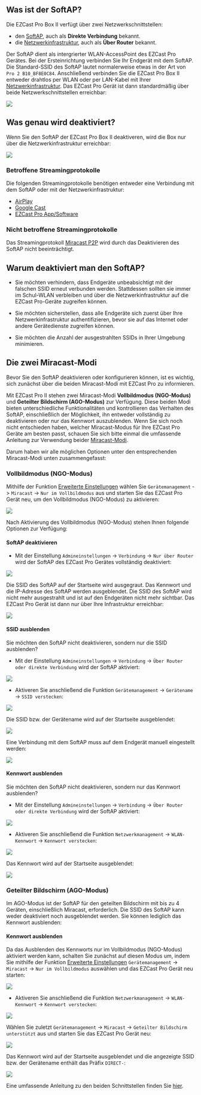 ## Was ist der SoftAP?

Die EZCast Pro Box II verfügt über zwei Netzwerkschnittstellen: 

* den [SoftAP](https://en.wikipedia.org/wiki/SoftAP), auch als **Direkte Verbindung** bekannt.
* die [Netzwerkinfrastruktur](connect.wifi.lan.md), auch als **Über Router** bekannt.

Der SoftAP dient als intergrierter WLAN-AccessPoint des EZCast Pro Gerätes. Bei der Ersteinrichtung verbinden Sie Ihr Endgerät mit dem SoftAP. Die Standard-SSID des SoftAP lautet normalerweise etwas in der Art von `Pro 2 B10_BF8E0C84`. Anschließend verbinden Sie die EZCast Pro Box II entweder drahtlos per WLAN oder per LAN-Kabel mit Ihrer [Netzwerkinfrastruktur](connect.wifi.lan.md). Das EZCast Pro Gerät ist dann standardmäßig über beide Netzwerkschnittstellen erreichbar:

![](/assets/img/softap.enabled.box.png)

## Was genau wird deaktiviert?

Wenn Sie den SoftAP der EZCast Pro Box II deaktiveren, wird die Box nur über die Netzwerkinfrastruktur erreichbar:

![](/assets/img/softap.disabled.box.png)

### Betroffene Streamingprotokolle

Die folgenden Streamingprotokolle benötigen entweder eine Verbindung mit dem SoftAP oder mit der Netzwerkinfrastruktur:

* [AirPlay](airplay.md)
* [Google Cast](googlecast.md)
* [EZCast Pro App/Software](ezcastproapp.md)

### Nicht betroffene Streamingprotokolle

Das Streamingprotokoll [Miracast P2P](miracast.md#p2p-peer-to-peer) wird durch das Deaktivieren des SoftAP nicht beeinträchtigt.

## Warum deaktiviert man den SoftAP?

* Sie möchten verhindern, dass Endgeräte unbeabsichtigt mit der falschen SSID erneut verbunden werden. Stattdessen sollten sie immer im Schul-WLAN verbleiben und über die Netzwerkinfrastruktur auf die EZCast Pro-Geräte zugreifen können.

* Sie möchten sicherstellen, dass alle Endgeräte sich zuerst über Ihre Netzwerkinfrastruktur authentifizieren, bevor sie auf das Internet oder andere Gerätedienste zugreifen können.

* Sie möchten die Anzahl der ausgestrahlten SSIDs in Ihrer Umgebung minimieren.

## Die zwei Miracast-Modi

Bevor Sie den SoftAP deaktivieren oder konfigurieren können, ist es wichtig, sich zunächst über die beiden Miracast-Modi mit EZCast Pro zu informieren.

Mit EZCast Pro II stehen zwei Miracast-Modi **Vollbildmodus (NGO-Modus)** und **Geteilter Bildschirm (AGO-Modus)** zur Verfügung. Diese beiden Modi bieten unterschiedliche Funktionalitäten und kontrollieren das Verhalten des SoftAP, einschließlich der Möglichkeit, ihn entweder vollständig zu deaktivieren oder nur das Kennwort auszublenden. Wenn Sie sich noch nicht entschieden haben, welcher Miracast-Modus für Ihre EZCast Pro Geräte am besten passt, schauen Sie sich bitte einmal die umfassende Anleitung zur Verwendung beider [Miracast-Modi](miracast.md#miracast-modes).

Darum haben wir alle möglichen Optionen unter den entsprechenden Miracast-Modi unten zusammengefasst:

### Vollbildmodus (NGO-Modus)

Mithilfe der Funktion [Erweiterte Einstellungen](adv.settings.md) wählen Sie `Gerätemanagement` -> `Miracast` -> `Nur im Vollbildmodus` aus und starten Sie das EZCast Pro Gerät neu, um den Vollbildmodus (NGO-Modus) zu aktivieren:

![](/assets/img/Miracast.NGO.mode.png)

Nach Aktivierung des Vollbildmodus (NGO-Modus) stehen Ihnen folgende Optionen zur Verfügung:

#### SoftAP deaktivieren

* Mit der Einstellung `Admineinstellungen` -> `Verbindung` -> `Nur über Router` wird der SoftAP des EZCast Pro Gerätes vollständig deaktiviert:

![](/assets/img/connection.only-router.png)

Die SSID des SoftAP auf der Startseite wird ausgegraut. Das Kennwort und die IP-Adresse des SoftAP werden ausgeblendet. Die SSID des SoftAP wird nicht mehr ausgestrahlt und ist auf den Endgeräten nicht mehr sichtbar. Das EZCast Pro Gerät ist dann nur über Ihre Infrastruktur erreichbar:

![](/assets/img/ezcastpro.II.via.Router.only.png)

#### SSID ausblenden

Sie möchten den SoftAP nicht deaktivieren, sondern nur die SSID ausblenden? 

* Mit der Einstellung `Admineinstellungen` -> `Verbindung` -> `Über Router oder direkte Verbindung` wird der SoftAP aktiviert:

![](/assets/img/Connection_EZCastProII.png)

* Aktiveren Sie anschließend die Funktion `Gerätemanagement` -> `Gerätename` -> `SSID verstecken`:

![](/assets/img/hide.ssid.png)

Die SSID bzw. der Gerätename wird auf der Startseite ausgeblendet:

![](/assets/img/ssid.hidden.ngo-mode.png)

Eine Verbindung mit dem SoftAP muss auf dem Endgerät manuell eingestellt werden:

![](/assets/img/connect.hidden.ssid.png)

#### Kennwort ausblenden

Sie möchten den SoftAP nicht deaktivieren, sondern nur das Kennwort ausblenden? 

* Mit der Einstellung `Admineinstellungen` -> `Verbindung` -> `Über Router oder direkte Verbindung` wird der SoftAP aktiviert:

![](/assets/img/Connection_EZCastProII.png)

* Aktiveren Sie anschließend die Funktion `Netzwerkmanagement` -> `WLAN-Kennwort` -> `Kennwort verstecken`:

![](/assets/img/hide.password.png)

Das Kennwort wird auf der Startseite ausgeblendet:

![](/assets/img/password.hidden.ngo-mode.png)

### Geteilter Bildschirm (AGO-Modus)

Im AGO-Modus ist der SoftAP für den geteilten Bildschirm mit bis zu 4 Geräten, einschließlich Miracast, erforderlich. Die SSID des SoftAP kann weder deaktiviert noch ausgeblendet werden. Sie können lediglich das Kennwort ausblenden:

#### Kennwort ausblenden

Da das Ausblenden des Kennworts nur im Vollbildmodus (NGO-Modus) aktiviert werden kann, schalten Sie zunächst auf diesen Modus um, indem Sie mithilfe der Funktion [Erweiterte Einstellungen](adv.settings.md) `Gerätemanagement` -> `Miracast` -> `Nur im Vollbildmodus` auswählen und das EZCast Pro Gerät neu starten:

![](/assets/img/Miracast.NGO.mode.png)

* Aktiveren Sie anschließend die Funktion `Netzwerkmanagement` -> `WLAN-Kennwort` -> `Kennwort verstecken`:

![](/assets/img/hide.password.png)

Wählen Sie zuletzt `Gerätemanagement` -> `Miracast` -> `Geteilter Bildschirm unterstützt` aus und starten Sie das EZCast Pro Gerät neu:

![](/assets/img/Miracast.AGO.mode2.png)

Das Kennwort wird auf der Startseite ausgeblendet und die angezeigte SSID bzw. der Gerätename enthält das Präfix `DIRECT-`:

![](/assets/img/password.hidden.ago-mode.png)

Eine umfassende Anleitung zu den beiden Schnittstellen finden Sie [hier](adv.settings.md#networkinterfaces).



